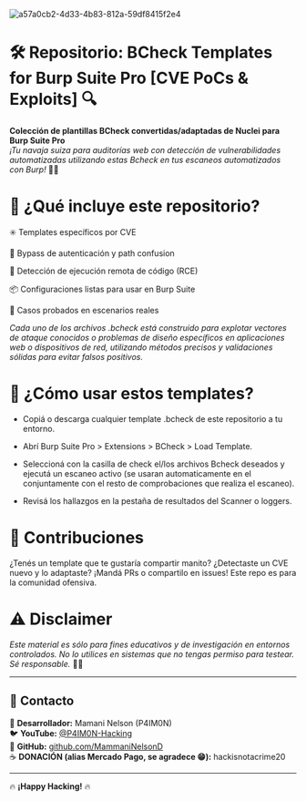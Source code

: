 
![a57a0cb2-4d33-4b83-812a-59df8415f2e4](https://github.com/user-attachments/assets/abc7bb58-6ca0-4340-b9a8-97326d989a54)

# 🛠️ Repositorio: BCheck Templates for Burp Suite Pro [CVE PoCs & Exploits] 🔍

**Colección de plantillas BCheck convertidas/adaptadas de Nuclei para Burp Suite Pro**  
*¡Tu navaja suiza para auditorías web con detección de vulnerabilidades automatizadas utilizando estas Bcheck en tus escaneos automatizados con Burp!* 🚀💥

# 🚀 ¿Qué incluye este repositorio?

✳️ Templates específicos por CVE

🚧 Bypass de autenticación y path confusion

🔐 Detección de ejecución remota de código (RCE)

📦 Configuraciones listas para usar en Burp Suite

🧪 Casos probados en escenarios reales

*Cada uno de los archivos .bcheck está construido para explotar vectores de ataque conocidos o problemas de diseño específicos en aplicaciones web o dispositivos de red, utilizando métodos precisos y validaciones sólidas para evitar falsos positivos.*


# 🤖 ¿Cómo usar estos templates?

- Copiá o descarga cualquier template .bcheck de este repositorio a tu entorno.

- Abrí Burp Suite Pro > Extensions > BCheck > Load Template.

- Seleccioná con la casilla de check el/los archivos Bcheck deseados y ejecutá un escaneo activo (se usaran automaticamente en el conjuntamente con el resto de comprobaciones que realiza el escaneo).

- Revisá los hallazgos en la pestaña de resultados del Scanner o loggers.


# 👾 Contribuciones

¿Tenés un template que te gustaría compartir manito? ¿Detectaste un CVE nuevo y lo adaptaste? ¡Mandá PRs o compartilo en issues! Este repo es para la comunidad ofensiva.


# ⚠️ Disclaimer

*Este material es sólo para fines educativos y de investigación en entornos controlados. No lo utilices en sistemas que no tengas permiso para testear. Sé responsable.* 🧠🔐

---

## 📢 Contacto  
📧 **Desarrollador:** Mamani Nelson (P4IM0N)  
🐦 **YouTube:** [@P4IM0N-Hacking](https://www.youtube.com/@P4IM0N-Hacking)  
🔗 **GitHub:** [github.com/MammaniNelsonD](https://github.com/MammaniNelsonD)  
☕ **DONACIÓN (alias Mercado Pago, se agradece 😁):** hackisnotacrime20  

---

🔥 **¡Happy Hacking!** 🔥  
